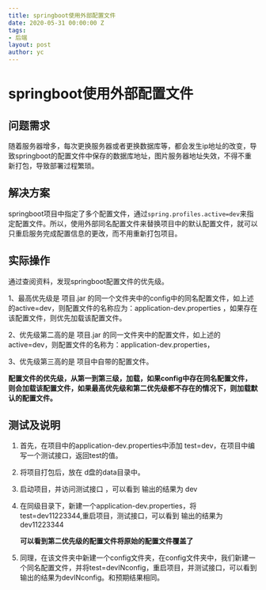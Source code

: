 ```yaml
---
title: springboot使用外部配置文件
date: 2020-05-31 00:00:00 Z
tags:
- 后端
layout: post
author: yc
---
```


# springboot使用外部配置文件

## 问题需求

随着服务器增多，每次更换服务器或者更换数据库等，都会发生ip地址的改变，导致springboot的配置文件中保存的数据库地址，图片服务器地址失效，不得不重新打包，导致部署过程繁琐。

## 解决方案

springboot项目中指定了多个配置文件，通过`spring.profiles.active=dev`来指定配置文件。所以，使用外部同名配置文件来替换项目中的默认配置文件，就可以只重启服务完成配置信息的更改，而不用重新打包项目。

## 实际操作

通过查阅资料，发现springboot配置文件的优先级。

1、最高优先级是 项目.jar 的同一个文件夹中的config中的同名配置文件，如上述的active=dev，则配置文件的名称应为：application-dev.properties ，如果存在该配置文件，则优先加载该配置文件。

2、优先级第二高的是 项目.jar 的同一文件夹中的配置文件，如上述的active=dev，则配置文件的名称为：application-dev.properties，

3、优先级第三高的是 项目中自带的配置文件。

**配置文件的优先级，从第一到第三级，加载，如果config中存在同名配置文件，则会加载该配置文件，如果最高优先级和第二优先级都不存在的情况下，则加载默认的配置文件。**

## 测试及说明

1. 首先，在项目中的application-dev.properties中添加 test=dev，在项目中编写一个测试接口，返回test的值。

2. 将项目打包后，放在 d盘的data目录中。

3. 启动项目，并访问测试接口 ，可以看到 输出的结果为 dev

4. 在同级目录下，新建一个application-dev.properties，将test=dev11223344,重启项目，测试接口，可以看到 输出的结果为 dev11223344

   **可以看到第二优先级的配置文件将原始的配置文件覆盖了**

5. 同理，在该文件夹中新建一个config文件夹，在config文件夹中，我们新建一个同名配置文件，并将test=devINconfig，重启项目，并测试接口，可以看到输出的结果为devINconfig。和预期结果相同。





